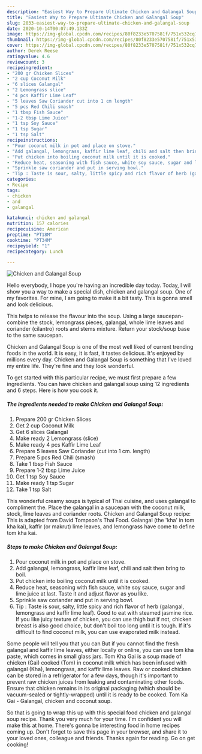 ```yaml
---
description: "Easiest Way to Prepare Ultimate Chicken and Galangal Soup"
title: "Easiest Way to Prepare Ultimate Chicken and Galangal Soup"
slug: 2033-easiest-way-to-prepare-ultimate-chicken-and-galangal-soup
date: 2020-10-14T00:07:49.133Z
image: https://img-global.cpcdn.com/recipes/80f8233e5707581f/751x532cq70/chicken-and-galangal-soup-recipe-main-photo.jpg
thumbnail: https://img-global.cpcdn.com/recipes/80f8233e5707581f/751x532cq70/chicken-and-galangal-soup-recipe-main-photo.jpg
cover: https://img-global.cpcdn.com/recipes/80f8233e5707581f/751x532cq70/chicken-and-galangal-soup-recipe-main-photo.jpg
author: Derek Reese
ratingvalue: 4.6
reviewcount: 3
recipeingredient:
- "200 gr Chicken Slices"
- "2 cup Coconut Milk"
- "6 slices Galangal"
- "2 Lemongrass slice"
- "4 pcs Kaffir Lime Leaf"
- "5 leaves Saw Coriander cut into 1 cm length"
- "5 pcs Red Chili smash"
- "1 tbsp Fish Sauce"
- "1-2 tbsp Lime Juice"
- "1 tsp Soy Sauce"
- "1 tsp Sugar"
- "1 tsp Salt"
recipeinstructions:
- "Pour coconut milk in pot and place on stove."
- "Add galangal, lemongrass, kaffir lime leaf, chili and salt then bring to boil."
- "Put chicken into boiling coconut milk until it is cooked."
- "Reduce heat, seasoning with fish sauce, white soy sauce, sugar and lime juice at last. Taste it and adjust flavor as you like."
- "Sprinkle saw coriander and put in serving bowl."
- "Tip : Taste is sour, salty, little spicy and rich flavor of herb (galangal, lemongrass and kaffir lime leaf). Good to eat with steamed jasmine rice. If you like juicy texture of chicken, you can use thigh but if not, chicken breast is also good choice, but don&#39;t boil too long until it is tough. If it&#39;s difficult to find coconut milk, you can use evaporated milk instead."
categories:
- Recipe
tags:
- chicken
- and
- galangal

katakunci: chicken and galangal 
nutrition: 157 calories
recipecuisine: American
preptime: "PT18M"
cooktime: "PT34M"
recipeyield: "1"
recipecategory: Lunch

---
```



![Chicken and Galangal Soup](https://img-global.cpcdn.com/recipes/80f8233e5707581f/751x532cq70/chicken-and-galangal-soup-recipe-main-photo.jpg)

Hello everybody, I hope you're having an incredible day today. Today, I will show you a way to make a special dish, chicken and galangal soup. One of my favorites. For mine, I am going to make it a bit tasty. This is gonna smell and look delicious.

This helps to release the flavour into the soup. Using a large saucepan- combine the stock, lemongrass pieces, galangal, whole lime leaves and coriander (cilantro) roots and stems mixture. Return your stock/soup base to the same saucepan.

Chicken and Galangal Soup is one of the most well liked of current trending foods in the world. It is easy, it is fast, it tastes delicious. It's enjoyed by millions every day. Chicken and Galangal Soup is something that I've loved my entire life. They're fine and they look wonderful.


To get started with this particular recipe, we must first prepare a few ingredients. You can have chicken and galangal soup using 12 ingredients and 6 steps. Here is how you cook it.

<!--inarticleads1-->

##### The ingredients needed to make Chicken and Galangal Soup:

1. Prepare 200 gr Chicken Slices
1. Get 2 cup Coconut Milk
1. Get 6 slices Galangal
1. Make ready 2 Lemongrass (slice)
1. Make ready 4 pcs Kaffir Lime Leaf
1. Prepare 5 leaves Saw Coriander (cut into 1 cm. length)
1. Prepare 5 pcs Red Chili (smash)
1. Take 1 tbsp Fish Sauce
1. Prepare 1-2 tbsp Lime Juice
1. Get 1 tsp Soy Sauce
1. Make ready 1 tsp Sugar
1. Take 1 tsp Salt


This wonderful creamy soups is typical of Thai cuisine, and uses galangal to compliment the. Place the galangal in a saucepan with the coconut milk, stock, lime leaves and coriander roots. Chicken and Galangal Soup recipe: This is adapted from David Tompson&#39;s Thai Food. Galangal (the &#39;kha&#39; in tom kha kai), kaffir (or makrut) lime leaves, and lemongrass have come to define tom kha kai. 

<!--inarticleads2-->

##### Steps to make Chicken and Galangal Soup:

1. Pour coconut milk in pot and place on stove.
1. Add galangal, lemongrass, kaffir lime leaf, chili and salt then bring to boil.
1. Put chicken into boiling coconut milk until it is cooked.
1. Reduce heat, seasoning with fish sauce, white soy sauce, sugar and lime juice at last. Taste it and adjust flavor as you like.
1. Sprinkle saw coriander and put in serving bowl.
1. Tip : Taste is sour, salty, little spicy and rich flavor of herb (galangal, lemongrass and kaffir lime leaf). Good to eat with steamed jasmine rice. If you like juicy texture of chicken, you can use thigh but if not, chicken breast is also good choice, but don&#39;t boil too long until it is tough. If it&#39;s difficult to find coconut milk, you can use evaporated milk instead.


Some people will tell you that you can But if you cannot find the fresh galangal and kaffir lime leaves, either locally or online, you can use tom kha paste, which comes in small glass jars. Tom Kha Gai is a soup made of chicken (Gai) cooked (Tom) in coconut milk which has been infused with galangal (Kha), lemongrass, and kaffir lime leaves. Raw or cooked chicken can be stored in a refrigerator for a few days, though it&#39;s important to prevent raw chicken juices from leaking and contaminating other foods. Ensure that chicken remains in its original packaging (which should be vacuum-sealed or tightly-wrapped) until it is ready to be cooked. Tom Ka Gai - Galangal, chicken and coconut soup. 

So that is going to wrap this up with this special food chicken and galangal soup recipe. Thank you very much for your time. I'm confident you will make this at home. There's gonna be interesting food in home recipes coming up. Don't forget to save this page in your browser, and share it to your loved ones, colleague and friends. Thanks again for reading. Go on get cooking!
